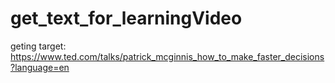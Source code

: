 # get_text_for_learningVideo
geting target:
https://www.ted.com/talks/patrick_mcginnis_how_to_make_faster_decisions?language=en
